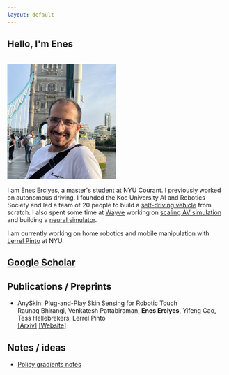```yaml
---
layout: default
---
```


## Hello, I'm Enes

<br />
<img src="profile.jpg" alt="profile_pic" width="250"/>
<br />

I am Enes Erciyes, a master's student at NYU Courant. I previously worked on autonomous driving.
I founded the Koc University AI and Robotics Society and led a team of 20 people to build a [self-driving vehicle](https://youtu.be/BU6hqeaTKyg) from scratch.
I also spent some time at [Wayve](https://wayve.ai/) working on [scaling AV simulation](https://wayve.ai/thinking/introducing-wayve-infinity-simulator/) and building a [neural simulator](https://wayve.ai/thinking/ghost-gym-neural-simulator/).

I am currently working on home robotics and mobile manipulation with [Lerrel Pinto](https://www.lerrelpinto.com/) at NYU.

## [Google Scholar](https://scholar.google.com/citations?user=pqU1r20AAAAJ&hl=en)


## Publications / Preprints
+ AnySkin: Plug-and-Play Skin Sensing for Robotic Touch\
 Raunaq Bhirangi, Venkatesh Pattabiraman, **Enes Erciyes**, Yifeng Cao, Tess Hellebrekers, Lerrel Pinto \
 [[Arxiv]](https://arxiv.org/abs/2409.08276) [[Website]](https://any-skin.github.io/)



## Notes / ideas

+ [Policy gradients notes](./Policy-Gradient.html)